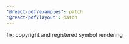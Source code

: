 ```yaml
---
'@react-pdf/examples': patch
'@react-pdf/layout': patch
---
```


fix: copyright and registered symbol rendering
